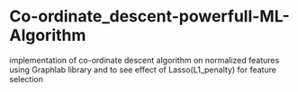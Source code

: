 # Co-ordinate_descent-powerfull-ML-Algorithm
implementation of co-ordinate descent algorithm on normalized features using Graphlab library and to see effect of Lasso(L1_penalty) for feature selection
